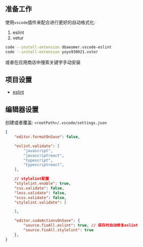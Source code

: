 ## 准备工作

使用`vscode`插件来配合进行更好的自动格式化:

1. eslint
2. vetur

```sh
code --install-extension dbaeumer.vscode-eslint
code --install-extension yoyo930021.vuter
```

或者在应用商店中搜索关键字手动安装

## 项目设置

- [eslint](packages/formatter-eslint/README.md)

## 编辑器设置

创建或者覆盖: `<rootPath>/.vscode/settings.json`

```json
{
    "editor.formatOnSave": false,

    "eslint.validate": [
        "javascript",
        "javascriptreact",
        "typescript",
        "typescriptreact",
    ],

    // stylelint配置
    "stylelint.enable": true,
    "css.validate": false,
    "less.validate": false,
    "scss.validate": false,
    "stylelint.validate": [

    ],

    "editor.codeActionsOnSave": {
        "source.fixAll.eslint": true, // 保存时自动修复eslint
        "source.fixAll.stylelint": true
    },
}
```
